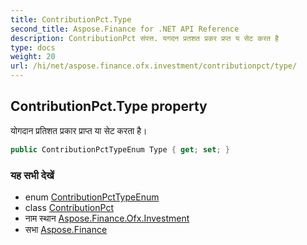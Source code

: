 ```yaml
---
title: ContributionPct.Type
second_title: Aspose.Finance for .NET API Reference
description: ContributionPct संपत्त. यगदन प्रतशत प्रकर प्रप्त य सेट करत है
type: docs
weight: 20
url: /hi/net/aspose.finance.ofx.investment/contributionpct/type/
---
```

## ContributionPct.Type property

योगदान प्रतिशत प्रकार प्राप्त या सेट करता है।

```csharp
public ContributionPctTypeEnum Type { get; set; }
```

### यह सभी देखें

* enum [ContributionPctTypeEnum](../../contributionpcttypeenum/)
* class [ContributionPct](../)
* नाम स्थान [Aspose.Finance.Ofx.Investment](../../contributionpct/)
* सभा [Aspose.Finance](../../../)


